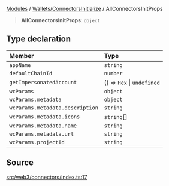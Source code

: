 [Modules](../../../README.md) / [Wallets/ConnectorsInitialize](../README.md) / AllConnectorsInitProps

> **AllConnectorsInitProps**: `object`

## Type declaration

| Member | Type |
| :------ | :------ |
| `appName` | `string` |
| `defaultChainId` | `number` |
| `getImpersonatedAccount` | () => `Hex` \| `undefined` |
| `wcParams` | `object` |
| `wcParams.metadata` | `object` |
| `wcParams.metadata.description` | `string` |
| `wcParams.metadata.icons` | `string`[] |
| `wcParams.metadata.name` | `string` |
| `wcParams.metadata.url` | `string` |
| `wcParams.projectId` | `string` |

## Source

[src/web3/connectors/index.ts:17](https://github.com/bgd-labs/fe-shared/blob/9fba57060d0d09d18d0564e6f8921c7206d93e88/src/web3/connectors/index.ts#L17)
